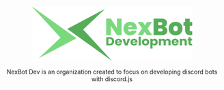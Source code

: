 <div align="center">
  <img alt="NexBot Development Logo" src="/assets/NexBot Dev - Full.png" height="128" />
  <p>NexBot Dev is an organization created to focus on developing discord bots with discord.js</p>
</div>
